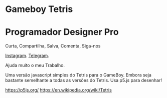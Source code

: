 # Gameboy Tetris

<h1>Programador Designer Pro</h1>

Curta, Compartilha, Salva, Comenta, Siga-nos

<a href="https://www.instagram.com/programadordesignerpro/">Instagram</a>.
<a href="https://t.me/programadordesignerpro">Telegram</a>.

Ajuda muito o meu Trabalho.

Uma versão javascript simples do Tetris para o GameBoy. Embora seja bastante semelhante a todas as versões do Tetris. Usa p5.js para desenhar!

https://p5js.org/
https://en.wikipedia.org/wiki/Tetris
